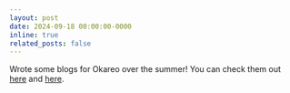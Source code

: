 ```yaml
---
layout: post
date: 2024-09-18 00:00:00-0000
inline: true
related_posts: false
---
```


Wrote some blogs for Okareo over the summer! You can check them out [here](https://okareo.com/blog/posts/synthetic-data) and [here](https://okareo.com/blog/posts/driver-prompting).